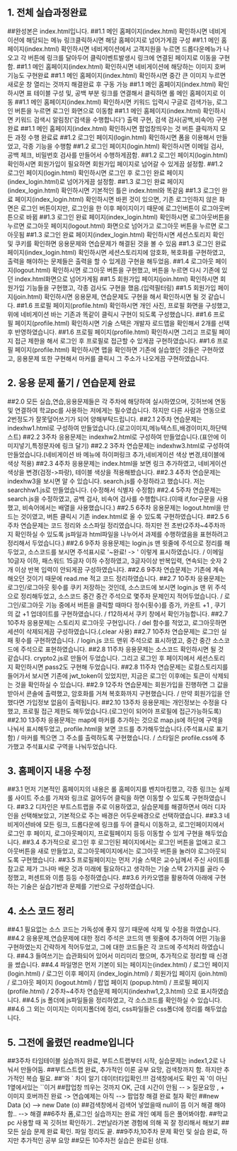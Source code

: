## 1. 전체 실습과정완료
##완성본은 index.html입니다.
##1.1 메인 홈페이지(index.html) 확인하시면 네비게이션에 해당되는 메뉴 링크클릭하시면 해당 홈페이지로 넘어가게끔 구성
##1.1 메인 홈페이지(index.html) 확인하시면 네비게이션에서 고객지원을 누르면 드롭다운메뉴가 나오고 각 버튼에 링크를 달아두어 클릭이벤트발생시 링크에 연결된 페이지로 이동을 구현함.
##1.1 메인 홈페이지(index.html) 확인하시면 네비게이션에 해당하는 이미지 호버기능도 구현완료
##1.1 메인 홈페이지(index.html) 확인하시면 중간 큰 이미지 누르면 새로운 창 열리는 것까지 해결완료 후 구동 가능
##1.1 메인 홈페이지(index.html) 확인하시면 표 테이블 구성 및, 공백 부분 링크를 연결해서 클릭하면 롤 메인 홈페이지로 이동
##1.1 메인 홈페이지(index.html) 확인하시면 키워드 입력시 구글로 검색가능, 로그인 버튼을 누르면 로그인 화면으로 이동함
##1.1 메인 홈페이지(index.html) 확인하시면 키워드 검색시 알림창('검색을 수행합니다') 출력 구현, 검색 검사(공백,비속어) 구현완료
##1.1 메인 홈페이지(index.html) 확인하시면 팝업창띄우는 것 버튼 클릭까지 모든 과정 수행 완료료
##1.2 로그인 페이지(login.html) 확인하시면 폼을 이용해서 만들었고, 각종 기능을 수행함
##1.2 로그인 페이지(login.html) 확인하시면 이메일 검사, 공백 체크, 비밀번호 검사를 만들어서 수행하게끔함.
##1.2 로그인 페이지(login.html) 확인하시면 회원가입이 필요하면 회원가입 페이지로 넘어갈 수 있게끔 설정함.
##1.2 로그인 페이지(login.html) 확인하시면 로그인 후 로그인 완료 페이지(index_login.html)로 넘어가게끔 설정함.
##1.3 로그인 완료 페이지(index_login.html) 확인하시면 기본적인 틀은 index.html와 똑같음
##1.3 로그인 완료 페이지(index_login.html) 확인하시면 바뀐 것이 있으면, 기존 로그인하지 않은 화면은 로그인 버튼이지만, 로그인을 한 이후 페이지이기 때문에 로그인버튼이 로그아웃버튼으로 바뀜
##1.3 로그인 완료 페이지(index_login.html) 확인하시면 로그아웃버튼을 누르면 로그아웃 페이지(logout.html) 화면으로 넘어가고 로그아웃 버튼을 누르면 로그아웃됨
##1.3 로그인 완료 페이지(index_login.html) 확인하시면 세션스토리지 확인 및 쿠키를 확인하면 응용문제와 연습문제가 해결된 것을 볼 수 있음
##1.3 로그인 완료 페이지(index_login.html) 확인하시면 세션스토리지에 암호화, 복호화를 구현하였고, 출력을 해야하는 문제들은 출력을 할 수 있게끔 구현을 해두었음.
##1.4 로그아웃 페이지(logout.html) 확인하시면 로그아웃 버튼을 구현했고, 버튼을 누르면 다시 기존에 있던 index.html화면으로 넘어가게됨
##1.5 회원가입 페이지(join.html) 확인하시면 회원가입 기능들을 구현했고, 각종 검사도 구현을 했음.(입력필터링)
##1.5 회원가입 페이지(join.html) 확인하시면 응용문제, 연습문제도 구현을 해서 확인하시면 될 것 같습니다.
##1.6 프로필 페이지(profile.html) 확인하시면 개인 사진, 프로필 화면을 구성했고, 위에 네비게이션 바는 기존과 똑같이 클릭시 구현이 되도록 구성했습니다.
##1.6 프로필 페이지(profile.html) 확인하시면 기술 스택은 개발자 로드맵을 확인해서 2개를 선택 후 반영하였습니다.
##1.6 프로필 페이지(profile.html) 확인하시면 그리고 프로필 페이지 접근 제한을 해서 로그인 후 프로필로 접근할 수 있게끔 구현하였습니다.
##1.6 프로필 페이지(profile.html) 확인하시면 맵을 확인하면 기존에 실습했던 것들은 구현하였고, 응용문제 또한 구현해서 마커를 클릭시 그 주소가 나오게끔 구현하였습니다.
## 2. 응용 문제 풀기 / 연습문제 완료
##2.0 모든 실습,연습,응용문제들은 각 주차에 해당하여 실시하였으며, 깃허브에 연동 및 연결하여 학교pc를 사용하는 저에게는 필수였습니다. 하지만 다른 사람과 연동으로 2번정도가 잘못덮어쓰기가 되어 양해부탁드립니다.
##2.1 2주차 연습문제는 indexhw1.html로 구성하여 만들었습니다.(로고이미지,메뉴텍스트,배경이미지,하단텍스트)
##2.2 3주차 응용문제는 indexhw2.html로 구성하여 만들었습니다.(표안에 이미지넣기,특정문자에 링크 달기)
##2.2 3주차 연습문제는 indexhw3.html로 구성하여 만들었습니다.(네비게이션 바 메뉴에 하이퍼링크 추가,네비게이션 색상 변경,테이블에 색상 적용)
##2.3 4주차 응용문제는 index.html을 보면 링크 추가하였고, 네비게이션 색상을 변경(검정->파랑), 테이블 색상을 적용해봤습니다.
##2.3 4주차 연습문제는 indexhw3을 보시면 알 수 있습니다. search.js를 수정하라고 했습니다. 저는 searchhw1.js로 만들었습니다. (수정해서 식별자 수정함)
##2.4 5주차 연습문제는 search.js을 수정하였고, 공백 검사, 비속어 검사를 수행합니다.(이때 if,for구문을 사용했고, 비속어에서는 배열을 사용했습니다.)
##2.5 6주차 응용문제는 logout.html을 만드는 것이였고, 버튼 클릭시 기존 index.html로 올 수 있도록 구현하였습니다.
##2.5 6주차 연습문제는 코드 정리와 소스파일 정리였습니다. 하지만 전 초반(2주차~4주차까지 확인하실 수 있도록 js파일과 html파일을 나누어서 과제를 수행하였음을 표현하려고 정리해서 두었습니다.)
##2.6 9주차 응용문제는 login.js 맨 윗줄에 주석으로 정리를 해두었고, 소스코드를 보시면 주석표시로 '~완료! -> ' 이렇게 표시하였습니다. / 이메일 10글자 이하, 패스워드 15글자 이하 수정하였고, 3글자이상 반복입력, 연속되는 숫자 2개 이상 반복 입력이 안되게끔 구성하였습니다.
##2.6 9주차 연습문제는 기존에 계속 해오던 것이기 때문에 read.me 적고 코드 정리하였습니다.
##2.7 10주차 응용문제는 로그인/로그아웃 횟수를 쿠키 저장하는 것인데, 소스코드에 보시면 login.js 맨 위 주석으로 정리해두었고, 소스코드 중간 중간 주석으로 몇주차 문제인지 적어두었습니다. / 로그인/로그아웃 기능 중에서 버튼을 클릭할 때마다 정수(횟수)를 증가, 카운트 +1 , 쿠기의 값 +1 업데이트를 구현하였습니다. / f12하셔서 쿠키 창에서 확인가능합니다.
##2.7 10주차 응용문제는 스토리지 로그아웃 구현입니다. / del 함수를 적었고, 로그아웃하면 세션이 삭제되게끔 구성하였습니다.(.clear 사용)
##2.7 10주차 연습문제는 로그인 실패 횟수를 구현하였습니다. / login.js 코드 맨위 주석으로 표시하였고, 중간 중간 소스코드에 주석으로 표현하였습니다.
##2.8 11주차 응용문제는 소스코드 확인하시면 될 것 같습니다. crypto2.js로 만들어 두었습니다. 그리고 로그인 후 페이지에서 세션스토리지 확인하시면 pass2도 구현해 두었습니다.
##2.8 11주차 연습문제는 로컬스토리지를 들어가서 보시면 기존에 jwt_token이 있었지만, 지금은 로그인 이후에는 토큰이 삭제되는 것을 확인하실 수 있습니다.
##2.9 12주차 연습문제는 회원가입을 진행하면 그 값을 받아서 콘솔에 출력했고, 암호화를 거쳐 복호화까지 구현했습니다. / 만약 회원가입을 안했다면 가입정보 없음이 출력됩니다.
##2.10 13주차 응용문제는 개인정보는 수정을 다했고, 프로필 접근 제한도 해두었습니다.(로그인이 되어야 프로필에 접근가능하도록)
##2.10 13주차 응용문제는 map에 마커를 추가하는 것으로 map.js에 하단에 구역을 나눠서 표시해두었고, profile.html을 보면 코드를 추가해두었습니다.(주석표시로 표기함) / 마커를 찍으면 그 주소를 출력하도록 구현했습니다. / 스타일은 profile.css에 추가했고 주석표시로 구역을 나눠두었습니다.
## 3. 홈페이지 내용 수정
##3.1 먼저 기본적인 홈페이지의 내용은 롤 홈페이지를 벤치마킹했고, 각종 링크는 실제 롤 사이트 주소를 가져와 링크로 걸어두어 클릭을 하면 이동할 수 있도록 구현하였습니다.
##3.2 디자인은 부트스트랩을 주로 이용하였고, 실습문제를 해결하면서 여러 디자인을 선택해보았고, 기본적으로 주는 배경은 어두운배경으로 선택하였습니다.
##3.3 네비게이션바에 모든 링크, 드롭다운에 링크를 두어 클릭시 이동하고, 로그인페이지에서 로그인 후 페이지, 로그아웃페이지, 프로필페이지 등등 이동할 수 있게 구현을 해두었습니다.
##3.4 추가적으로 로그인 후 로그인된 페이지에서는 로그인 버튼을 없애고 로그아웃버튼을 새로 만들었고, 로그아웃페이지에서는 로그아웃 버튼을 눌러야 로그아웃되도록 구현했습니다.
##3.5 프로필페이지는 먼저 기술 스택은 교수님께서 주신 사이트를 참고로 제가 그나마 배운 것과 미래에 필요하다고 생각하는 기술 스택 2가지를 골라 수정했고, 퍼센트와 이름 등등 수정하였습니다.
##3.6 카카오맵을 활용하여 아래에 구현하는 기술은 실습기반과 문제를 기반으로 구성하였습니다.
## 4. 소스 코드 정리
##4.1 필요없는 소스 코드는 가독성에 좋지 않기 때문에 삭제 및 수정을 하였습니다.
##4.2 응용문제,연습문제에 대한 정리 주석은 코드의 맨 윗줄에 추가하여 어떤 기능을 구현하였는지 간략하게 적어두었고, 그에 대한 코드들은 각 코드에 주석처리 하였습니다.
##4.3 들여쓰기는 습관화되어 있어서 미리미리 했으며, 추가적으로 정리할 때 신경을 썼습니다.
##4.4 파일명은 먼저 기본이 되는 페이지는(index.html) / 로그인 페이지 (login.html) / 로그인 이후 페이지 (index_login.html) / 회원가입 페이지 (join.html) / 로그아웃 페이지 (logout.html) / 팝업 페이지 (popup.html) / 프로필 페이지 (profile.html) / 2주차~4주차 연습문제 페이지(indexhw1,2,3.html) 으로 표시하였습니다.
##4.5 js 폴더에 js파일들을 정리하였고, 각 소스코드를 확인하실 수 있습니다.
##4.6 그 외는 이미지는 이미지폴더에 정리, css파일들은 css폴더에 정리를 해두었습니다.



## 5. 그전에 올렸던 readme입니다
##3주차 타임테이블 실습까지 완료, 부트스트랩부터 시작, 실습문제는 index1,2로 나눠서 만들어둠.
##부트스트랩 완료, 추가적인 이론 공부 요망, 검색창까지 함. 하지만 추가적인 복습 필요.
##'와 ` 차이 알기 데이터타입확인.!!! 검색창에서도 확인 꼭 '이 아닌 1옆에서있는 ``이거
##팝업창 띄우는 것까지 OK, 근데 시간이 안됨 -- > 질문요망 , + 이미지 호버까진 완료 -> 연습예제는 아직 --> 팝업창 해결 완료 철자 확인
##new Data (x) --> new Date (o)
##검색창에서 검색어 넣었을때 null이 뜸 이거 해결 해야함..  --> 해결
##6주차 폼,로그인 실습까지는 완료 개인 예제 등은 풀어봐야함.
##학교pc 사용할 때 꼭 깃허브 확인하기.. 2번날라가본 경험에 의해 꼭 잘 정리해서 해보기
##모든 실습 문제 완료 확인. 파일 정리도 끝.
##9주차,10주차 문제 확인 및 실습 완료, 하지만 추가적인 공부 요망
##모든 10주차전 실습은 완료된 상태.
